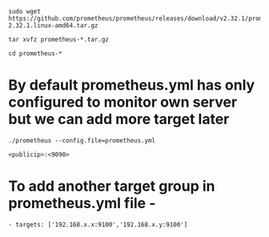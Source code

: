 ```
sudo wget https://github.com/prometheus/prometheus/releases/download/v2.32.1/prometheus-2.32.1.linux-amd64.tar.gz
``` 
``` 
tar xvfz prometheus-*.tar.gz
``` 
``` 
cd prometheus-*
``` 
# By default prometheus.yml has only configured to monitor own server but we can add more target later
``` 
./prometheus --config.file=prometheus.yml
```
```
<publicip>:<9090>
```

# To add another target group in prometheus.yml file -
```
- targets: ['192.168.x.x:9100','192.168.x.y:9100']
```
